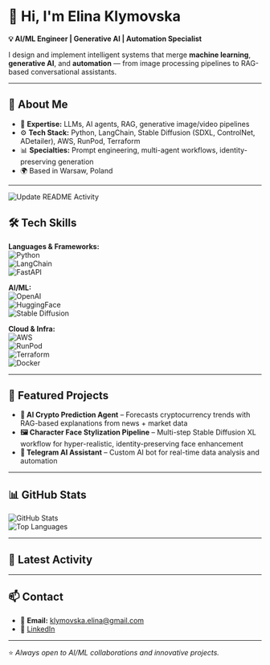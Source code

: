 # 👋 Hi, I'm Elina Klymovska  

**💡 AI/ML Engineer | Generative AI | Automation Specialist**  

I design and implement intelligent systems that merge **machine learning**, **generative AI**, and **automation** — from image processing pipelines to RAG-based conversational assistants.  

---

## 🚀 About Me  
- 🧠 **Expertise:** LLMs, AI agents, RAG, generative image/video pipelines  
- ⚙️ **Tech Stack:** Python, LangChain, Stable Diffusion (SDXL, ControlNet, ADetailer), AWS, RunPod, Terraform  
- 📊 **Specialties:** Prompt engineering, multi-agent workflows, identity-preserving generation  
- 🌍 Based in Warsaw, Poland  

---
![Update README Activity](https://github.com/ElinaKlymovska/ElinaKlymovska/actions/workflows/activity.yml/badge.svg)

## 🛠 Tech Skills  

**Languages & Frameworks:**  
![Python](https://img.shields.io/badge/Python-3670A0?logo=python&logoColor=ffdd54)  
![LangChain](https://img.shields.io/badge/LangChain-000000?logo=chainlink&logoColor=white)  
![FastAPI](https://img.shields.io/badge/FastAPI-009688?logo=fastapi&logoColor=white)  

**AI/ML:**  
![OpenAI](https://img.shields.io/badge/OpenAI-412991?logo=openai&logoColor=white)  
![HuggingFace](https://img.shields.io/badge/HuggingFace-FFD21E?logo=huggingface&logoColor=black)  
![Stable Diffusion](https://img.shields.io/badge/Stable_Diffusion-FF6F61?logo=artstation&logoColor=white)  

**Cloud & Infra:**  
![AWS](https://img.shields.io/badge/AWS-FF9900?logo=amazon-aws&logoColor=white)  
![RunPod](https://img.shields.io/badge/RunPod-2D2D2D?logo=serverless&logoColor=white)  
![Terraform](https://img.shields.io/badge/Terraform-623CE4?logo=terraform&logoColor=white)  
![Docker](https://img.shields.io/badge/Docker-2496ED?logo=docker&logoColor=white)  

---

## 📌 Featured Projects  
- **🔮 AI Crypto Prediction Agent** – Forecasts cryptocurrency trends with RAG-based explanations from news + market data  
- **🖼 Character Face Stylization Pipeline** – Multi-step Stable Diffusion XL workflow for hyper-realistic, identity-preserving face enhancement  
- **🤖 Telegram AI Assistant** – Custom AI bot for real-time data analysis and automation  

---

## 📊 GitHub Stats  
![GitHub Stats](https://github-readme-stats.vercel.app/api?username=ElinaKlymovska&show_icons=true&theme=radical)  
![Top Languages](https://github-readme-stats.vercel.app/api/top-langs/?username=ElinaKlymovska&layout=compact&theme=radical)  

---

## 📝 Latest Activity
<!--START_SECTION:activity-->
<!--END_SECTION:activity-->

---

## 📫 Contact  
- 📧 **Email:** klymovska.elina@gmail.com  
- 💼 [LinkedIn](https://www.linkedin.com/in/elina-klymovska)  

---
⭐ *Always open to AI/ML collaborations and innovative projects.*
